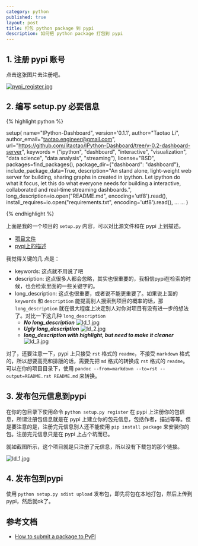 ```yaml
---
category: python
published: true
layout: post
title: 打包 python package 到 pypi    
description: 如何把 python package 打包到 pypi
---
```




## 1. 注册 pypi 账号  

点击这张图片去注册吧。

[![pypi_register.jpg](../images/pypi_register.jpg)](https://pypi.python.org/pypi)


## 2. 编写 setup.py 必要信息


{% highlight python %}

setup(
    name="IPython-Dashboard",
    version='0.1.1',
    author="Taotao Li",
    author_email="taotao.engineer@gmail.com",
    url="https://github.com/litaotao/IPython-Dashboard/tree/v-0.2-dashboard-server",
    keywords = ("ipython", "dashboard", "interactive", "visualization", "data science", "data analysis", "streaming"),
    license="BSD",
    packages=find_packages(),
    package_dir={"dashboard": "dashboard"},
    include_package_data=True,
    description="An stand alone, light-weight web server for building, sharing graphs in created in ipython. Let ipython do what it focus, let this do what everyone needs for building a interactive, collaborated and real-time streaming dashboards.",
    long_description=io.open("README.md", encoding='utf8').read(),
    install_requires=io.open("requirements.txt", encoding='utf8').read(),
    ...
    ...
)

{% endhighlight %}



上面是我的一个项目的 `setup.py` 内容，可以对比源文件和在 pypi 上到描述。

- [项目文件](https://github.com/litaotao/IPython-Dashboard/blob/master/setup.py)
- [pypi上的描述](https://pypi.python.org/pypi/IPython-Dashboard)

我觉得关键的几 点是：

- keywords: 这点就不用说了吧
- description: 这点很多人都会忽略，其实也很重要的，我相信pypi在检索的时候，也会检索里面的一些关键字的。
- long_description: 这点也很重要，或者说不能更重要了。如果说上面的 `keywords` 和 `description` 能提高别人搜索到项目的概率的话，那 `long_description` 就在很大程度上决定别人对你对项目有没有进一步的想法了。对比一下这几种 `long_description`
    - ***No long_description***
![ld_1.jpg](../images/ld_1.jpg)
    - ***Ugly long_description***
![ld_2.jpg](../images/ld_2.jpg)
    - ***long_description with highlight, but need to make it cleaner***
![ld_3.jpg](../images/ld_3.jpg)

对了，还要注意一下，pypi 上只接受 `rst` 格式的 `readme`，不接受 `markdown` 格式的，所以想要高亮和排版的话，需要先把 `md` 格式的转换成 `rst` 格式的 `readme`。
可以在你的项目目录下，使用 `pandoc --from=markdown --to=rst --output=README.rst README.md` 来转换。

## 3. 发布包元信息到pypi

在你的包目录下使用命令 `python setup.py register` 在 pypi 上注册你的包信息，所谓注册包信息就是在 pypi 上建立你的包元信息，包括作者，描述等等。但是要注意的是，注册完元信息别人还不能使用 `pip install package` 来安装你的包。注册完元信息只是在 pypi 上占个坑而已。

就如截图所示，这个项目就是只注册了元信息，所以没有下载包的那个链接。

![ld_1.jpg](../images/ld_1.jpg)

## 4. 发布包到pypi

使用 `python setup.py sdist upload` 发布包，即先将包在本地打包，然后上传到pypi，然后就ok了。




## 参考文档

- [How to submit a package to PyPI](http://peterdowns.com/posts/first-time-with-pypi.html)
